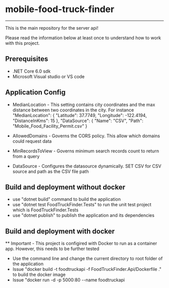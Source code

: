 # mobile-food-truck-finder
---
This is the main repository for the server api!

Please read the information below at least once to understand how to work with this project.

## Prerequisites

* .NET Core 6.0 sdk
* Microsoft Visual studio or VS code

## Application Config
 * MedianLocation - This setting contains city coordinates and the max distance between two coordinates in the city. For instance
   "MedianLocation": {
    "Latitude": 37.7749,
    "Longitude": -122.4194,
    "DistanceInKms": 15
  },
  "DataSource": {
    "Name": "CSV",
    "Path": "Mobile_Food_Facility_Permit.csv"
  }

* AllowedDomains - Governs the CORS policy. This allow which domains could request data
* MinRecordsToView - Governs minimum search records count to return from a query
* DataSource - Configures the datasource dynamically. SET CSV for CSV source and path as the CSV file path

## Build and deployment without docker
* use "dotnet build" command to build the application
* use "dotnet test FoodTruckFinder.Tests" to run the unit test project which is FoodTruckFinder.Tests
* use "dotnet publish" to publish the application and its dependencies

## Build and deployment with docker
** Important - This project is configired with Docker to run as a container app. However, this needs to be further tested 
* Use the command line and change the current directory to root folder of the application 
* Issue "docker build -t foodtruckapi -f FoodTruckFinder.Api/Dockerfile ." to build the docker image
* Issue "docker run -d -p 5000:80 --name foodtruckapi